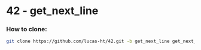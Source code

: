 # 42 - get_next_line

### How to clone:
``` bash
git clone https://github.com/lucas-ht/42.git -b get_next_line get_next_line
```
